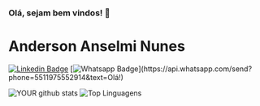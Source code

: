### Olá, sejam bem vindos! 👋

# Anderson Anselmi Nunes

[![Linkedin Badge](https://img.shields.io/badge/-LinkedIn-blue?style=flat-square&logo=Linkedin&logoColor=white&link=https://www.linkedin.com/in/andersonanunes/)](https://www.linkedin.com/in/andersonanunes/)
[![Whatsapp Badge](https://img.shields.io/badge/-Whatsapp-4CA143?style=flat-square&labelColor=4CA143&logo=whatsapp&logoColor=white&link=https://api.whatsapp.com/send?phone=5511975552914&text=Olá!)](https://api.whatsapp.com/send?phone=5511975552914&text=Olá!)

![YOUR github stats](https://github-readme-stats.vercel.app/api?username=andersonanunes&theme=great-gatsby&show_icons=true)
![Top Linguagens](https://github-readme-stats.vercel.app/api/top-langs/?username=andersonanunes&langs_count=4&layout=default&theme=great-gatsby)

<!--
**andersonanunes/andersonanunes** is a ✨ _special_ ✨ repository because its `README.md` (this file) appears on your GitHub profile.

Here are some ideas to get you started:

- 🔭 I’m currently working on ...
- 🌱 I’m currently learning ...
- 👯 I’m looking to collaborate on ...
- 🤔 I’m looking for help with ...
- 💬 Ask me about ...
- 📫 How to reach me: ...
- 😄 Pronouns: ...
- ⚡ Fun fact: ...
-->
